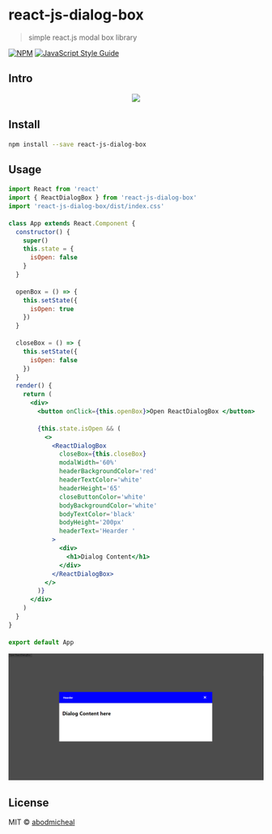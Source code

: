 # react-js-dialog-box

> simple react.js modal box library 

[![NPM](https://img.shields.io/npm/v/react-js-dialog-box.svg)](https://www.npmjs.com/package/react-js-dialog-box) [![JavaScript Style Guide](https://img.shields.io/badge/code_style-standard-brightgreen.svg)](https://standardjs.com)

## Intro
<p align="center">
  <img src="https://media.giphy.com/media/9AhXVa4v9eef7avcWl/giphy.gif">
</p>

## Install

```bash
npm install --save react-js-dialog-box
```

## Usage

```jsx
import React from 'react'
import { ReactDialogBox } from 'react-js-dialog-box'
import 'react-js-dialog-box/dist/index.css'

class App extends React.Component {
  constructor() {
    super()
    this.state = {
      isOpen: false
    }
  }

  openBox = () => {
    this.setState({
      isOpen: true
    })
  }

  closeBox = () => {
    this.setState({
      isOpen: false
    })
  }
  render() {
    return (
      <div>
        <button onClick={this.openBox}>Open ReactDialogBox </button>

        {this.state.isOpen && (
          <>
            <ReactDialogBox
              closeBox={this.closeBox}
              modalWidth='60%'
              headerBackgroundColor='red'
              headerTextColor='white'
              headerHeight='65'
              closeButtonColor='white'
              bodyBackgroundColor='white'
              bodyTextColor='black'
              bodyHeight='200px'
              headerText='Hearder '
            >
              <div>
                <h1>Dialog Content</h1>
              </div>
            </ReactDialogBox>
          </>
        )}
      </div>
    )
  }
}

export default App
```

  <img src="https://raw.githubusercontent.com/abodmicheal/react-js-dialog-box/main/dialog-library.PNG">
  
## License

MIT © [abodmicheal](https://github.com/abodmicheal/react-js-dialog-box)
